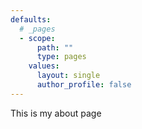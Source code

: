 ```yaml
---
defaults:
  # _pages
  - scope:
      path: ""
      type: pages
    values:
      layout: single
      author_profile: false
---
```

This is my about page
